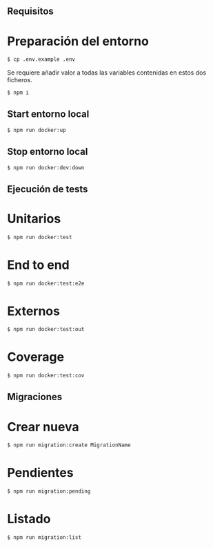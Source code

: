 ## Requisitos

# Preparación del entorno

```bash
$ cp .env.example .env
```

Se requiere añadir valor a todas las variables contenidas en estos dos ficheros.

```bash
$ npm i
```

## Start entorno local

```bash
$ npm run docker:up
```

## Stop entorno local

```bash
$ npm run docker:dev:down
```

## Ejecución de tests

# Unitarios

```bash
$ npm run docker:test
```

# End to end

```bash
$ npm run docker:test:e2e
```

# Externos

```bash
$ npm run docker:test:out
```

# Coverage

```bash
$ npm run docker:test:cov
```

## Migraciones

# Crear nueva

```bash
$ npm run migration:create MigrationName
```

# Pendientes

```bash
$ npm run migration:pending
```

# Listado

```bash
$ npm run migration:list
```
